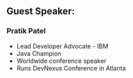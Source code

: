 ## Guest Speaker: 

### Pratik Patel
 * Lead Developer Advocate - IBM
 * Java Champion
 * Worldwide conference speaker
 * Runs DevNexus Conference in Atlanta




